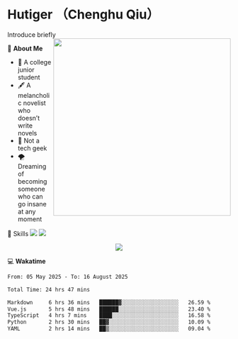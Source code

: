 # Hutiger （Chenghu Qiu）
Introduce briefly
<a href="#">
<img align="right" width="400" src="https://github-readme-stats-tau-lilac-25.vercel.app/api/top-langs/?username=hutiger9&layout=compact&langs_count=8&theme=transparent" />
</a>

💭 **About Me**

- 🏫 A college junior student
- 🖋️ A melancholic novelist who doesn’t write novels
- 🚫 Not a tech geek
- 🌪️ Dreaming of becoming someone who can go insane at any moment


🚀 Skills
![](https://img.shields.io/badge/-python-3e74a2?style=for-the-badge&logo=Python&logoColor=fff)
![](https://img.shields.io/badge/-pytorch-ee4c2c?style=for-the-badge&logo=PyTorch&logoColor=fff)

</p>
    <p align="center">
    <img src="https://profile-counter.glitch.me/{hutiger9}/count.svg" />
</p>


💻 **Wakatime**

<!--START_SECTION:waka-->

```txt
From: 05 May 2025 - To: 16 August 2025

Total Time: 24 hrs 47 mins

Markdown     6 hrs 36 mins   ██████▓░░░░░░░░░░░░░░░░░░   26.59 %
Vue.js       5 hrs 48 mins   ██████░░░░░░░░░░░░░░░░░░░   23.40 %
TypeScript   4 hrs 7 mins    ████░░░░░░░░░░░░░░░░░░░░░   16.58 %
Python       2 hrs 30 mins   ██▓░░░░░░░░░░░░░░░░░░░░░░   10.09 %
YAML         2 hrs 14 mins   ██▒░░░░░░░░░░░░░░░░░░░░░░   09.04 %
```

<!--END_SECTION:waka-->
